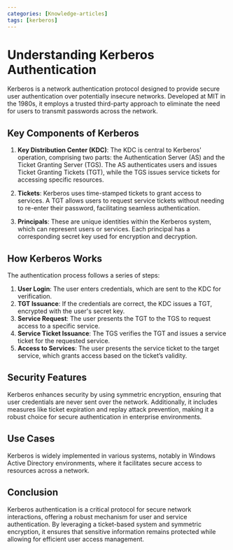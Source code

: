 ```yaml
---
categories: [Knowledge-articles]
tags: [kerberos]
---
```


# Understanding Kerberos Authentication

Kerberos is a network authentication protocol designed to provide secure user authentication over potentially insecure networks. Developed at MIT in the 1980s, it employs a trusted third-party approach to eliminate the need for users to transmit passwords across the network.

## Key Components of Kerberos

1. **Key Distribution Center (KDC)**: The KDC is central to Kerberos' operation, comprising two parts: the Authentication Server (AS) and the Ticket Granting Server (TGS). The AS authenticates users and issues Ticket Granting Tickets (TGT), while the TGS issues service tickets for accessing specific resources.

2. **Tickets**: Kerberos uses time-stamped tickets to grant access to services. A TGT allows users to request service tickets without needing to re-enter their password, facilitating seamless authentication.

3. **Principals**: These are unique identities within the Kerberos system, which can represent users or services. Each principal has a corresponding secret key used for encryption and decryption.

## How Kerberos Works

The authentication process follows a series of steps:

1. **User Login**: The user enters credentials, which are sent to the KDC for verification.
2. **TGT Issuance**: If the credentials are correct, the KDC issues a TGT, encrypted with the user's secret key.
3. **Service Request**: The user presents the TGT to the TGS to request access to a specific service.
4. **Service Ticket Issuance**: The TGS verifies the TGT and issues a service ticket for the requested service.
5. **Access to Services**: The user presents the service ticket to the target service, which grants access based on the ticket’s validity.

## Security Features

Kerberos enhances security by using symmetric encryption, ensuring that user credentials are never sent over the network. Additionally, it includes measures like ticket expiration and replay attack prevention, making it a robust choice for secure authentication in enterprise environments.

## Use Cases

Kerberos is widely implemented in various systems, notably in Windows Active Directory environments, where it facilitates secure access to resources across a network.

## Conclusion

Kerberos authentication is a critical protocol for secure network interactions, offering a robust mechanism for user and service authentication. By leveraging a ticket-based system and symmetric encryption, it ensures that sensitive information remains protected while allowing for efficient user access management.